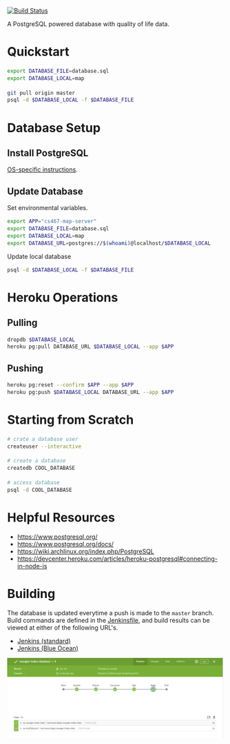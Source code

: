 [![Build Status](https://liambeckman.com/jenkins/buildStatus/icon?job=voyager-index-database&style=flat-square)](https://liambeckman.com/jenkins/job/voyager-index-database/)

A PostgreSQL powered database with quality of life data.

# Quickstart

```sh
export DATABASE_FILE=database.sql
export DATABASE_LOCAL=map

git pull origin master
psql -d $DATABASE_LOCAL -f $DATABASE_FILE
```

# Database Setup

## Install PostgreSQL

[OS-specific instructions](https://www.postgresql.org/download/).

## Update Database

Set environmental variables.

```sh
export APP="cs467-map-server"
export DATABASE_FILE=database.sql
export DATABASE_LOCAL=map
export DATABASE_URL=postgres://$(whoami)@localhost/$DATABASE_LOCAL
```
Update local database

```sh
psql -d $DATABASE_LOCAL -f $DATABASE_FILE
```

# Heroku Operations

## Pulling

```sh
dropdb $DATABASE_LOCAL
heroku pg:pull DATABASE_URL $DATABASE_LOCAL --app $APP
```

## Pushing

```sh
heroku pg:reset --confirm $APP --app $APP
heroku pg:push $DATABASE_LOCAL DATABASE_URL --app $APP
```

# Starting from Scratch

```sh
# crate a database user
createuser --interactive

# create a database
createdb COOL_DATABASE

# access database
psql -d COOL_DATABASE
```

# Helpful Resources

- https://www.postgresql.org/
- https://www.postgresql.org/docs/
- https://wiki.archlinux.org/index.php/PostgreSQL
- https://devcenter.heroku.com/articles/heroku-postgresql#connecting-in-node-js

# Building

The database is updated everytime a push is made to the `master` branch. Build commands are defined in the [Jenkinsfile](./Jenkinsfile), and build results can be viewed at either of the following URL's.

- [Jenkins (standard)](https://liambeckman.com/jenkins/job/voyager-index-database/)
- [Jenkins (Blue Ocean)](https://liambeckman.com/jenkins/blue/organizations/jenkins/voyager-index-database/activity)

[![Build screenshot.](./build.png)](https://liambeckman.com/jenkins/blue/organizations/jenkins/voyager-index-database/activity)
